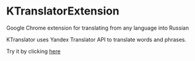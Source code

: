 # KTranslatorExtension
Google Chrome extension for translating from any language into Russian


KTranslator uses Yandex Translator API to translate words and phrases.

Try it by clicking [here](https://chrome.google.com/webstore/detail/ktranslator/ndhjahlafphenhljichebbighgiogchj?hl=ru)
